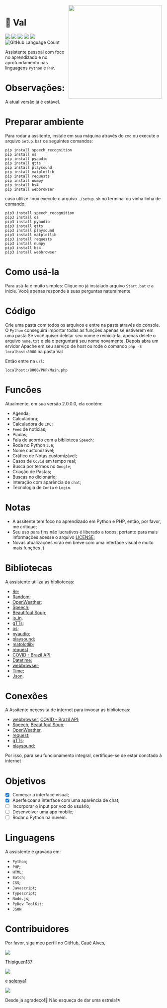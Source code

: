 <img align="right" class = "img" src="https://github.com/caue-alves/Val-Assistente-Pessoal/blob/master/Front-End/pic/20200805_142610.jpg?raw=true" height=300px width=300px/>

# 🤖 Val 

![](https://img.shields.io/github/license/Val-Assistant/Val-Core)
![](https://img.shields.io/github/contributors/Val-Assistant/Val-Core)
![](https://img.shields.io/github/languages/top/Val-Assistant/Val-Core?color=sucess)
![](https://img.shields.io/github/repo-size/Val-Assistant/Val-Core?color=blueviolet)
![](https://img.shields.io/github/commit-activity/m/Val-Assistant/Val-Core?color=ff69b4)
<img alt="GitHub Language Count" src="https://img.shields.io/github/languages/count/Val-Assistant/Val-Core" />

Assistente pessoal com foco no aprendizado e no aprofundamento nas linguagens `Python` e `PHP`.


# Observações:
A atual versão já é estável.

# Preparar ambiente
Para rodar a assitente, instale em sua máquina através do `cmd` ou execute o arquivo `Setup.bat` os seguintes comandos:
```
pip install speech_recognition
pip install os
pip install pyaudio
pip install gtts
pip install playsound
pip install matplotlib
pip install requests
pip install numpy
pip install bs4
pip install webbrowser
```
caso utilize linux execute o arquivo `./setup.sh` no terminal ou vinha linha de comando:
```
pip3 install speech_recognition
pip3 install os
pip3 install pyaudio
pip3 install gtts
pip3 install playsound
pip3 install matplotlib
pip3 install requests
pip3 install numpy
pip3 install bs4
pip3 install webbrowser
```
# Como usá-la
Para usá-la é muito simples: Clique no já instalado arquivo `Start.bat` e a inicie. Você apenas responde à suas perguntas naturalmente.

# Código
Crie uma pasta com todos os arquivos e entre na pasta através do console. O `Python` conseguirá importar todas as funções apenas se estiverem em uma pasta
Se você quiser deletar seu nome e reiniciá-la, apenas delete o arquivo `nome.txt` e ela o perguntará seu nome novamente. Depois abra um ervidor Apache em seu serviço de host ou rode o comando `php -S localhost:8000`
na pasta Val

Então entre na `url`:
```
localhost:/8000/PHP/Main.php
```

# Funcões
Atualmente, em sua versão 2.0.0.0, ela contém:
- Agenda;
- Calculadora;
- Calculadora de `IMC`;
- `Feed` de notícias;
- Piadas;
- Fala de acordo com a biblioteca `Speech`;
- Roda no Python `3.6`;
- Nome customizável; 
- Gráfico de Notas customizável;
- Casos de `Covid` em tempo real;
- Busca por termos no `Google`;
- Criação de Pastas;
- Buscas no dicionário;
- Interação com aparência de `chat`;
- Tecnologia de `Conta` e `Login`.

# Notas
- A assitente tem foco no aprendizado em Python e PHP, então, por favor, me critique;
- Seu uso para fins não lucrativos é liberado a todos, portanto para mais informações acesse o arquivo [LICENSE](https://github.com/caue-alves/Assitente-Pessoal/blob/master/LICENSE.md);
- Novas atualizações virão em breve com uma interface visual e muito mais funções ;)

# Bibliotecas
A assistente utiliza as bibliotecas:
- [Re](https://docs.python.org/3.6/library/re.html);
- [Random](https://docs.python.org/3.6/library/random.html?highlight=random#module-random);
- [OpenWeather](https://openweathermap.org/guide);
- [Speech](https://github.com/Uberi/speech_recognition/tree/master/examples);
- [Beautifoul Soup](https://www.crummy.com/software/BeautifulSoup/bs4/doc/);
- [is_in]().
- [gTTs](https://gtts.readthedocs.io/en/latest/);
- [os](https://docs.python.org/3/library/os.html);
- [pyaudio](http://people.csail.mit.edu/hubert/pyaudio/);
- [playsound](https://github.com/TaylorSMarks/playsound);
- [matplotlib](https://matplotlib.org/);
- [request](https://requests.readthedocs.io/en/master/) ;
- [COVID - Brazil API](https://covid19-brazil-api.now.sh/);
- [Datetime](https://docs.python.org/3/library/datetime.html);
- [webbrowser](https://docs.python.org/3.6/library/webbrowser.html);
- [Time](https://docs.python.org/3/library/time.html);
- [Json](https://docs.python.org/3/library/json.html).

# Conexões
A Assitente necessita de internet para invocar as bibliotecas:
- [webbrowser](https://docs.python.org/3.6/library/webbrowser.html), [COVID - Brazil API](https://covid19-brazil-api.now.sh/); 
- [Speech](https://github.com/Uberi/speech_recognition/tree/master/examples), [Beautifoul Soup](https://www.crummy.com/software/BeautifulSoup/bs4/doc/);
- [OpenWeather](https://openweathermap.org/guide). 
- [request](https://requests.readthedocs.io/en/master/);
- [gTTs](https://gtts.readthedocs.io/en/latest/);
- [playsound](https://github.com/TaylorSMarks/playsound);

Por isso, para seu funcionamento integral, certifique-se de estar conctado à internet

# Objetivos
- [x] Começar a interface visual;
- [x] Aperfeiçoar a interface com uma aparência de chat;
- [ ] Incorporar o input por voz do usuário;
- [ ] Desenvolver uma app mobile;
- [ ] Rodar o Python na nuvem.

# Linguagens
A assistente é gravada em:
- `Python`;
- `PHP`;
- `HTML`;
- `Batch`;
- `CSS`;
- `Javascript`;
- `Typescript`;
- `Node.js`;
- `PyDev ToolKit`;
- `JSON`

# Contribuidores
Por favor, siga meu perfil no GitHub, [Cauê Alves](https://github.com/caue-alves),

![](https://img.shields.io/github/followers/Caue-Alves?style=social)

[Thipiguen137](https://github.com/Thipiguen137)

![](https://img.shields.io/github/followers/Thipiguen137?style=social)

e [solenya1](https://github.com/solenya1)

![](https://img.shields.io/github/followers/solenya1?style=social)

Desde já agradeço!💜 Não esqueça de dar uma estrela!**⭐**
